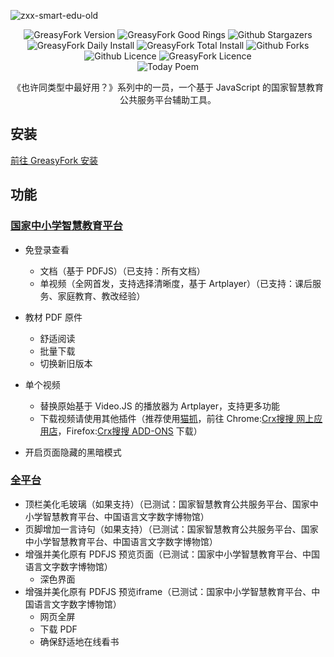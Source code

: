 ![zxx-smart-edu-old](https://socialify.git.ci/hmjz100/zxx-smart-edu-old/image?description=1&descriptionEditable=%E4%B8%80%E4%B8%AA%E5%9F%BA%E4%BA%8E%20JavaScript%20%E7%9A%84%E5%9B%BD%E5%AE%B6%E6%99%BA%E6%85%A7%E6%95%99%E8%82%B2%E5%85%AC%E5%85%B1%E6%9C%8D%E5%8A%A1%E5%B9%B3%E5%8F%B0%E8%BE%85%E5%8A%A9%E5%B7%A5%E5%85%B7&font=Jost&language=1&logo=https%3A%2F%2Fbdcs-file-1.ykt.cbern.com.cn%2Fe_teacher_studio%2FteacherStudio%2F328565cf-d1e8-4cab-8bbc-dca00dfd125c%2Favatar%2F1664195205710.jpg&name=1&owner=1&pattern=Charlie%20Brown&theme=Auto)

<p align="center">
   <img alt="GreasyFork Version" src="https://img.shields.io/greasyfork/v/459404?label=%e7%89%88%e6%9c%ac&logo=greasyfork&logoColor=white&labelColor=%23670000&color=%23574AB8&style=for-the-badge&cacheSeconds=10">
   <img alt="GreasyFork Good Rings" src="https://img.shields.io/badge/dynamic/json?label=%e5%a5%bd%e8%af%84&url=https%3A%2F%2Fgreasyfork.org%2Fscripts%2F459404.json&query=good_ratings&logo=greasyfork&logoColor=white&labelColor=%23670000&color=gold&style=for-the-badge&cacheSeconds=10">
   <img alt="Github Stargazers" src="https://img.shields.io/github/stars/hmjz100/zxx-smart-edu-old?label=%e6%98%9f%e6%a0%87&logo=github&logoColor=white&labelColor=black&color=gold&style=for-the-badge&cacheSeconds=10">
   <img alt="GreasyFork Daily Install" src="https://img.shields.io/badge/dynamic/json?label=%e6%97%a5%e8%a3%85&url=https%3A%2F%2Fgreasyfork.org%2Fscripts%2F459404.json&query=daily_installs&logo=greasyfork&logoColor=white&labelColor=%23670000&color=blue&style=for-the-badge&cacheSeconds=10">
   <img alt="GreasyFork Total Install" src="https://img.shields.io/badge/dynamic/json?label=%e6%80%bb%e8%a3%85&url=https%3A%2F%2Fgreasyfork.org%2Fscripts%2F459404.json&query=total_installs&logo=greasyfork&logoColor=white&labelColor=%23670000&color=blue&style=for-the-badge&cacheSeconds=10">
   <img alt="Github Forks" src="https://img.shields.io/github/forks/hmjz100/zxx-smart-edu-old?label=%e5%a4%8d%e5%88%bb&logo=github&logoColor=white&labelColor=black&color=grey&style=for-the-badge&cacheSeconds=10">
   <br/>
   <img alt="Github Licence" src="https://img.shields.io/github/license/hmjz100/zxx-smart-edu-old?label=%e8%ae%b8%e5%8f%af&logo=github&logoColor=white&labelColor=black&color=grey&style=for-the-badge&cacheSeconds=10">
   <img alt="GreasyFork Licence" src="https://img.shields.io/greasyfork/l/459404?label=%e8%ae%b8%e5%8f%af&logo=greasyfork&logoColor=white&labelColor=%23670000&color=grey&style=for-the-badge&cacheSeconds=10">
   <br/>
   <img alt="Today Poem" src="https://v2.jinrishici.com/one.svg">
</p>
<p align="center">
   《也许同类型中最好用？》系列中的一员，一个基于 JavaScript 的国家智慧教育公共服务平台辅助工具。
</p>

## 安装
[前往 GreasyFork 安装](https://greasyfork.org/scripts/459404)

## 功能
### [国家中小学智慧教育平台](https://basic.smartedu.cn/)
- 免登录查看
   - 文档（基于 PDFJS）（已支持：所有文档）
   - 单视频（全网首发，支持选择清晰度，基于 Artplayer）（已支持：课后服务、家庭教育、教改经验）

- 教材 PDF 原件
   - 舒适阅读
   - 批量下载
   - 切换新旧版本

- 单个视频
   - 替换原始基于 Video.JS 的播放器为 Artplayer，支持更多功能
   - 下载视频请使用其他插件（推荐使用[猫抓](https://github.com/xifangczy/cat-catch)，前往 Chrome:[Crx搜搜 网上应用店](https://www.crxsoso.com/webstore/detail/jfedfbgedapdagkghmgibemcoggfppbb)，Firefox:[Crx搜搜 ADD-ONS](https://www.crxsoso.com/firefox/detail/cat-catch) 下载）

- 开启页面隐藏的黑暗模式

### [全平台](https://www.smartedu.cn/)
- 顶栏美化毛玻璃（如果支持）（已测试：国家智慧教育公共服务平台、国家中小学智慧教育平台、中国语言文字数字博物馆）
- 页脚增加一言诗句（如果支持）（已测试：国家智慧教育公共服务平台、国家中小学智慧教育平台、中国语言文字数字博物馆）
- 增强并美化原有 PDFJS 预览页面（已测试：国家中小学智慧教育平台、中国语言文字数字博物馆）
   - 深色界面 
- 增强并美化原有 PDFJS 预览iframe（已测试：国家中小学智慧教育平台、中国语言文字数字博物馆）
   - 网页全屏
   - 下载 PDF
   - 确保舒适地在线看书
